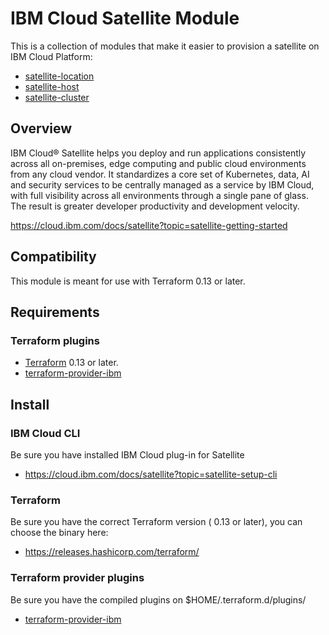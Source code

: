 # IBM Cloud Satellite Module

This is a collection of modules that make it easier to provision a satellite on IBM Cloud Platform:
* [satellite-location](modules/location)
* [satellite-host](modules/host)
* [satellite-cluster](modules/cluster)

## Overview
IBM Cloud® Satellite helps you deploy and run applications consistently across all on-premises, edge computing and public cloud environments from any cloud vendor. It standardizes a core set of Kubernetes, data, AI and security services to be centrally managed as a service by IBM Cloud, with full visibility across all environments through a single pane of glass. The result is greater developer productivity and development velocity.

https://cloud.ibm.com/docs/satellite?topic=satellite-getting-started

## Compatibility

This module is meant for use with Terraform 0.13 or later. 

## Requirements

### Terraform plugins

- [Terraform](https://www.terraform.io/downloads.html) 0.13 or later. 
- [terraform-provider-ibm](https://github.com/IBM-Cloud/terraform-provider-ibm) 

## Install

### IBM Cloud CLI

Be sure you have installed IBM Cloud plug-in for Satellite
- https://cloud.ibm.com/docs/satellite?topic=satellite-setup-cli

### Terraform

Be sure you have the correct Terraform version ( 0.13 or later), you can choose the binary here:
- https://releases.hashicorp.com/terraform/

### Terraform provider plugins

Be sure you have the compiled plugins on $HOME/.terraform.d/plugins/

- [terraform-provider-ibm](https://github.com/IBM-Cloud/terraform-provider-ibm) 
